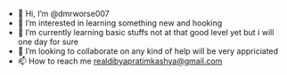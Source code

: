- 👋 Hi, I’m @dmrworse007
- 👀 I’m interested in learning something new and hooking
- 🌱 I’m currently learning basic stuffs not at that good level yet but i will one day for sure
- 💞️ I’m looking to collaborate on any kind of help will be very appriciated
- 📫 How to reach me realdibyapratimkashya@gmail.com

<!---
dmrworse007/dmrworse007 is a ✨ special ✨ repository because its `README.md` (this file) appears on your GitHub profile.
You can click the Preview link to take a look at your changes.
--->

